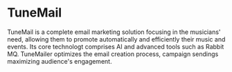# TuneMail
TuneMail is a complete email marketing solution focusing in the musicians' need, allowing them to promote automatically and efficiently their music and events. Its core technologt comprises AI and advanced tools such as Rabbit MQ. TuneMailer optimizes the email creation process, campaign sendings maximizing audience's engagement.
